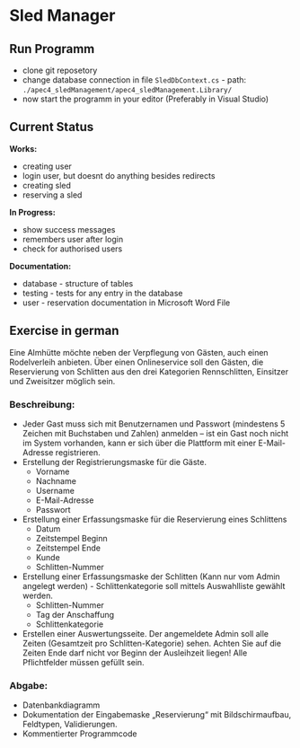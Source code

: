 # Sled Manager

## Run Programm

- clone git reposetory
- change database connection in file `SledDbContext.cs` - path: `./apec4_sledManagement/apec4_sledManagement.Library/`
- now start the programm in your editor (Preferably in Visual Studio)

## Current Status

**Works:**
- creating user
- login user, but doesnt do anything besides redirects
- creating sled
- reserving a sled

**In Progress:**
- show success messages
- remembers user after login
- check for authorised users 

**Documentation:**
- database -  structure of tables
- testing - tests for any entry in the database
- user - reservation documentation in Microsoft Word File

## Exercise in german

Eine Almhütte möchte neben der Verpflegung von Gästen, auch einen Rodelverleih anbieten. Über einen Onlineservice soll den Gästen, die Reservierung von Schlitten aus den drei Kategorien Rennschlitten, Einsitzer und Zweisitzer möglich sein. 

### Beschreibung:
- Jeder Gast muss sich mit Benutzernamen und Passwort (mindestens 5 Zeichen mit Buchstaben und Zahlen) anmelden – ist ein Gast noch nicht im System vorhanden, kann er sich über die Plattform mit einer E-Mail-Adresse registrieren. 
- Erstellung der Registrierungsmaske für die Gäste. 
    - Vorname 
    - Nachname 
    - Username 
    - E-Mail-Adresse 
    - Passwort 
- Erstellung einer Erfassungsmaske für die Reservierung eines Schlittens 
    - Datum 
    - Zeitstempel Beginn 
    - Zeitstempel Ende 
    - Kunde 
    - Schlitten-Nummer 
- Erstellung einer Erfassungsmaske der Schlitten (Kann nur vom Admin angelegt werden) - Schlittenkategorie soll mittels Auswahlliste gewählt werden. 
    - Schlitten-Nummer 
    - Tag der Anschaffung 
    - Schlittenkategorie 
- Erstellen einer Auswertungsseite. Der angemeldete Admin soll alle Zeiten (Gesamtzeit pro Schlitten-Kategorie) sehen. Achten Sie auf die Zeiten Ende darf nicht vor Beginn der Ausleihzeit liegen! Alle Pflichtfelder müssen gefüllt sein. 

### Abgabe: 
- Datenbankdiagramm 
- Dokumentation der Eingabemaske „Reservierung“ mit Bildschirmaufbau, Feldtypen, Validierungen. 
- Kommentierter Programmcode 
